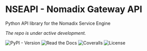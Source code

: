# NSEAPI - Nomadix Gateway API

Python API library for the Nomadix Service Engine

_The repo is under active development._

![PyPI - Version](https://img.shields.io/pypi/v/nseapi)
![Read the Docs](https://img.shields.io/readthedocs/nseapi)
![Coveralls](https://img.shields.io/coverallsCoverage/github/atom-tr/nomadix-api)
![License](https://img.shields.io/github/license/atom-tr/nomadix-api)
